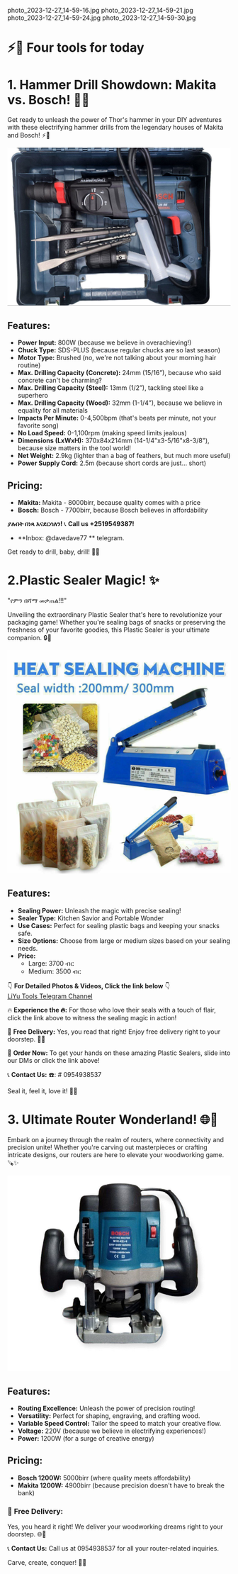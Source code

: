 photo_2023-12-27_14-59-16.jpg
photo_2023-12-27_14-59-21.jpg
photo_2023-12-27_14-59-24.jpg
photo_2023-12-27_14-59-30.jpg
# ⚡️💪 Four tools for today

# 1. Hammer Drill Showdown: Makita vs. Bosch! 🔨🔧

Get ready to unleash the power of Thor's hammer in your DIY adventures with these electrifying hammer drills from the legendary houses of Makita and Bosch! ⚡️💪

![Hammer drill](photo_2023-12-27_14-59-16.jpg)

## Features:

- **Power Input:** 800W (because we believe in overachieving!)
- **Chuck Type:** SDS-PLUS (because regular chucks are so last season)
- **Motor Type:** Brushed (no, we're not talking about your morning hair routine)
- **Max. Drilling Capacity (Concrete):** 24mm (15/16”), because who said concrete can't be charming?
- **Max. Drilling Capacity (Steel):** 13mm (1/2”), tackling steel like a superhero
- **Max. Drilling Capacity (Wood):** 32mm (1-1/4”), because we believe in equality for all materials
- **Impacts Per Minute:** 0-4,500bpm (that's beats per minute, not your favorite song)
- **No Load Speed:** 0-1,100rpm (making speed limits jealous)
- **Dimensions (LxWxH):** 370x84x214mm (14-1/4"x3-5/16"x8-3/8"), because size matters in the tool world!
- **Net Weight:** 2.9kg (lighter than a bag of feathers, but much more useful)
- **Power Supply Cord:** 2.5m (because short cords are just... short)

## Pricing:

- **Makita:** Makita - 8000birr, because quality comes with a price
- **Bosch:**  Bosch - 7700birr, because Bosch believes in affordability

**ያሉበት በነጻ እናደርሳለን!**
📞 **Call us +2519549387!**
- **Inbox: @davedave77 ** telegram.

Get ready to drill, baby, drill! 🔩💥

# 2.Plastic Sealer Magic! ✨

"የምን በሻማ መቃጠል!!!"

Unveiling the extraordinary Plastic Sealer that's here to revolutionize your packaging game! Whether you're sealing bags of snacks or preserving the freshness of your favorite goodies, this Plastic Sealer is your ultimate companion. 🔒🍬

![Hammer drill](photo_2023-12-27_14-59-21.jpg)

## Features:

- **Sealing Power:** Unleash the magic with precise sealing!
- **Sealer Type:** Kitchen Savior and Portable Wonder
- **Use Cases:** Perfect for sealing plastic bags and keeping your snacks safe.
- **Size Options:** Choose from large or medium sizes based on your sealing needs.
- **Price:**
  - Large: 3700 ብር
  - Medium: 3500 ብር

👇 **For Detailed Photos & Videos, Click the link below** 👇  
[LiYu Tools Telegram Channel](https://t.me/liyutoolsl)

🔥 **Experience the 🔥:**
For those who love their seals with a touch of flair, click the link above to witness the sealing magic in action!

🛵 **Free Delivery:** Yes, you read that right! Enjoy free delivery right to your doorstep. 🚚🎉

🛒 **Order Now:**
To get your hands on these amazing Plastic Sealers, slide into our DMs or click the link above!

📞 **Contact Us:**
☎️: # 0954938537
  
Seal it, feel it, love it! 💖🌐

# 3. Ultimate Router Wonderland! 🌐🔧

Embark on a journey through the realm of routers, where connectivity and precision unite! Whether you're carving out masterpieces or crafting intricate designs, our routers are here to elevate your woodworking game. 🪚✨

![Hammer drill](photo_2023-12-27_14-59-24.jpg)

## Features:

- **Routing Excellence:** Unleash the power of precision routing!
- **Versatility:** Perfect for shaping, engraving, and crafting wood.
- **Variable Speed Control:** Tailor the speed to match your creative flow.
- **Voltage:** 220V (because we believe in electrifying experiences!)
- **Power:** 1200W (for a surge of creative energy)
  
## Pricing:

- **Bosch 1200W:** 5000birr (where quality meets affordability)
- **Makita 1200W:** 4900birr (because precision doesn't have to break the bank)

### 🚚 **Free Delivery:**
Yes, you heard it right! We deliver your woodworking dreams right to your doorstep. 🌐🎁

📞 **Contact Us:**
Call us at 0954938537 for all your router-related inquiries.

Carve, create, conquer! 🌲🔨

